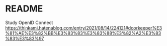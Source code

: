 # README

Study OpenID Connect
https://thinkami.hatenablog.com/entry/2021/08/14/224121#doorkeeper%E3%81%AE%E3%82%BB%E3%83%83%E3%83%88%E3%82%A2%E3%83%83%E3%83%97